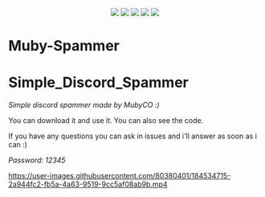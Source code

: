 <p align="center">
  <img src="https://img.shields.io/github/languages/top/MubyCO/Muby-Spammer?style=flat-square">
  <img src="https://img.shields.io/github/last-commit/MubyCO/Muby-Spammer?style=flat-square">
  <img src="https://sonarcloud.io/api/project_badges/measure?project=MubyCO/Muby-Spammer?&metric=ncloc"/>
  <img src="https://img.shields.io/github/stars/MubyCO/Muby-Spammer?color=%02B039&label=Stars&style=flat-square">
  <img src="https://img.shields.io/github/forks/MubyCO/Muby-Spammer?color=%02B039&label=Forks&style=flat-square">
</p>

# Muby-Spammer

# Simple_Discord_Spammer

*Simple discord spammer made by MubyCO :)*

You can download it and use it.
You can also see the code.

If you have any questions you can ask in issues and i'll answer as soon as i can :)

_*Password: 12345*_

https://user-images.githubusercontent.com/80380401/184534715-2a944fc2-fb5a-4a63-9519-9cc5af08ab9b.mp4

